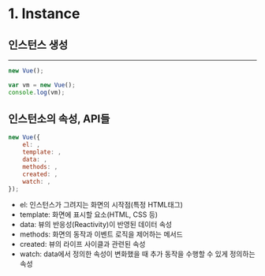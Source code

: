 # 1. Instance

## 인스턴스 생성
---
```javascript
new Vue();

var vm = new Vue();
console.log(vm);
```

## 인스턴소의 속성, API들
```javascript
new Vue({
    el: ,
    template: ,
    data: ,
    methods: ,
    created: ,
    watch: ,
});
```
- el: 인스턴스가 그려지는 화면의 시작점(특정 HTML태그)
- template: 화면에 표시할 요소(HTML, CSS 등)
- data: 뷰의 반응성(Reactivity)이 반영된 데이터 속성
- methods: 화면의 동작과 이벤트 로직을 제어하는 메서드
- created: 뷰의 라이프 사이클과 관련된 속성
- watch: data에서 정의한 속성이 변화했을 때 추가 동작을 수행할 수 있게 정의하는 속성